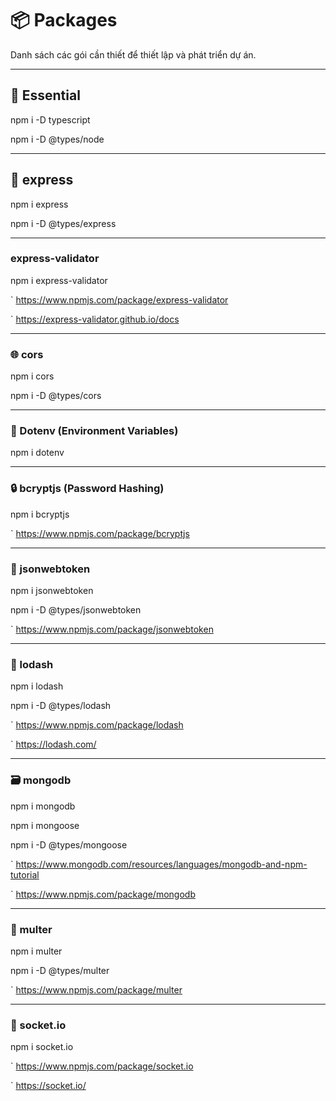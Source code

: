 # 📦 Packages

Danh sách các gói cần thiết để thiết lập và phát triển dự án.

----------------------------------

## 🔧 Essential

npm i -D typescript

npm i -D @types/node

----------------------------------

## 🚀 express

npm i express

npm i -D @types/express
 
----------------------------------

### express-validator

npm i express-validator

` https://www.npmjs.com/package/express-validator

` https://express-validator.github.io/docs 

----------------------------------

### 🌐 cors

npm i cors

npm i -D @types/cors

----------------------------------

### 🔐 Dotenv (Environment Variables)

npm i dotenv

----------------------------------

### 🔒 bcryptjs (Password Hashing)

npm i bcryptjs

` https://www.npmjs.com/package/bcryptjs

----------------------------------

### 🔑 jsonwebtoken

npm i jsonwebtoken

npm i -D @types/jsonwebtoken

` https://www.npmjs.com/package/jsonwebtoken

----------------------------------

### 🧩 lodash

npm i lodash

npm i -D @types/lodash

` https://www.npmjs.com/package/lodash

` https://lodash.com/

----------------------------------

### 🗃️ mongodb

npm i mongodb

npm i mongoose

npm i -D @types/mongoose

` https://www.mongodb.com/resources/languages/mongodb-and-npm-tutorial

` https://www.npmjs.com/package/mongodb

----------------------------------

### 📁 multer

npm i multer

npm i -D @types/multer

` https://www.npmjs.com/package/multer

----------------------------------

### 📡 socket.io

npm i socket.io

` https://www.npmjs.com/package/socket.io

` https://socket.io/






